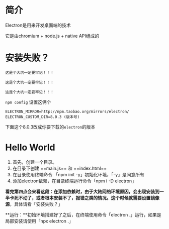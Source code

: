 # 简介

Electron是用来开发桌面端的技术

它是由chromium + node.js + native API组成的



# 安装失败？

`这是个大坑一定要牢记！！！`

`这是个大坑一定要牢记！！！`

`这是个大坑一定要牢记！！！`

`npm config` 设置这俩个

```
ELECTRON_MIRROR=http://npm.taobao.org/mirrors/electron/
ELECTRON_CUSTOM_DIR=8.0.3 (版本号)
```

下面这个8.0.3改成你要下载的`electron`的版本



# Hello World

1. 首先，创建一个目录。
2. 在目录下创建 ==main.js== 和 ==index.html==
3. 在目录使用终端命令 「npm init -y」初始化环境，「-y」是同意所有	
4. 添加electron依赖，在目录终端运行命令「npm i -D electron」

**看完第四点会来看这段：**在添加依赖时，由于大陆网络环境原因，会出现安装到一半卡死不动了，或者根本安装不了，报错之类的情况。这个时候就需要设置**镜像源**，具体请看「安装失败？」

**运行：**初始环境搭建好了之后，在终端使用命令「electron .」运行，如果是局部安装请使用「npx electron .」

